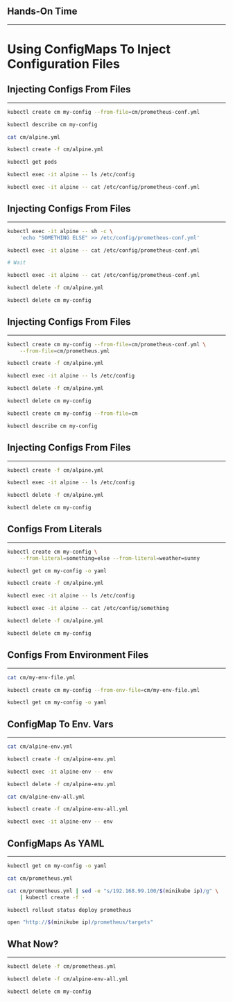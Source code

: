 ## Hands-On Time

---

# Using ConfigMaps To Inject Configuration Files


## Injecting Configs From Files

---

```bash
kubectl create cm my-config --from-file=cm/prometheus-conf.yml

kubectl describe cm my-config

cat cm/alpine.yml

kubectl create -f cm/alpine.yml

kubectl get pods

kubectl exec -it alpine -- ls /etc/config

kubectl exec -it alpine -- cat /etc/config/prometheus-conf.yml
```


## Injecting Configs From Files

---

```bash
kubectl exec -it alpine -- sh -c \
    'echo "SOMETHING ELSE" >> /etc/config/prometheus-conf.yml'

kubectl exec -it alpine -- cat /etc/config/prometheus-conf.yml

# Wait

kubectl exec -it alpine -- cat /etc/config/prometheus-conf.yml

kubectl delete -f cm/alpine.yml

kubectl delete cm my-config
```


## Injecting Configs From Files

---

```bash
kubectl create cm my-config --from-file=cm/prometheus-conf.yml \
    --from-file=cm/prometheus.yml

kubectl create -f cm/alpine.yml

kubectl exec -it alpine -- ls /etc/config

kubectl delete -f cm/alpine.yml

kubectl delete cm my-config

kubectl create cm my-config --from-file=cm

kubectl describe cm my-config
```


## Injecting Configs From Files

---

```bash
kubectl create -f cm/alpine.yml

kubectl exec -it alpine -- ls /etc/config

kubectl delete -f cm/alpine.yml

kubectl delete cm my-config
```


## Configs From Literals

---

```bash
kubectl create cm my-config \
    --from-literal=something=else --from-literal=weather=sunny

kubectl get cm my-config -o yaml

kubectl create -f cm/alpine.yml

kubectl exec -it alpine -- ls /etc/config

kubectl exec -it alpine -- cat /etc/config/something

kubectl delete -f cm/alpine.yml

kubectl delete cm my-config
```


## Configs From Environment Files

---

```bash
cat cm/my-env-file.yml

kubectl create cm my-config --from-env-file=cm/my-env-file.yml

kubectl get cm my-config -o yaml
```


## ConfigMap To Env. Vars

---

```bash
cat cm/alpine-env.yml

kubectl create -f cm/alpine-env.yml

kubectl exec -it alpine-env -- env

kubectl delete -f cm/alpine-env.yml

cat cm/alpine-env-all.yml

kubectl create -f cm/alpine-env-all.yml

kubectl exec -it alpine-env -- env
```


## ConfigMaps As YAML

---

```bash
kubectl get cm my-config -o yaml

cat cm/prometheus.yml

cat cm/prometheus.yml | sed -e "s/192.168.99.100/$(minikube ip)/g" \
    | kubectl create -f -

kubectl rollout status deploy prometheus

open "http://$(minikube ip)/prometheus/targets"
```


<!-- .slide: data-background="img/cm-components.png" data-background-size="contain" -->


## What Now?

---

```bash
kubectl delete -f cm/prometheus.yml

kubectl delete -f cm/alpine-env-all.yml

kubectl delete cm my-config
```
